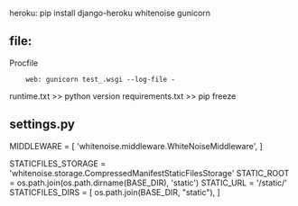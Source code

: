 heroku:
pip install django-heroku whitenoise gunicorn

## file: 
Procfile 
``` release: python manage.py migrate 
    web: gunicorn test_.wsgi --log-file -
```
runtime.txt >> python version
requirements.txt >> pip freeze


## settings.py

MIDDLEWARE = [
    'whitenoise.middleware.WhiteNoiseMiddleware',
]


STATICFILES_STORAGE = 'whitenoise.storage.CompressedManifestStaticFilesStorage'
STATIC_ROOT = os.path.join(os.path.dirname(BASE_DIR), 'static')
STATIC_URL = '/static/'
STATICFILES_DIRS = [
    os.path.join(BASE_DIR, "static"),
]
